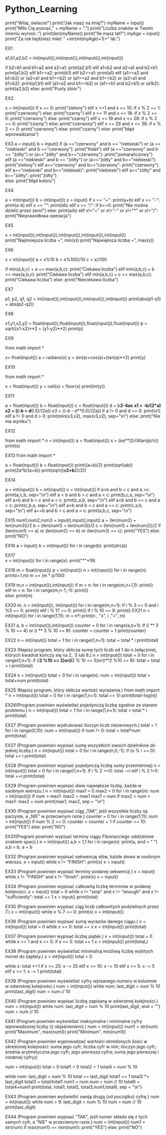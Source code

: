 # Python_Learning

print("Witaj, świecie!")
print("Jak masz na imię?")
myName = input()
print("Miło Cię poznać," + myName + ".") 
print("Liczba znaków w Twoim imieniu wynosi :")
print(len(myName))
print("Ile masz lat?")
myAge = input()
print("Za rok będziesz mieć  " +str(int(myAge)+1)+"  lat.")


EX1

a1,b1,a2,b2 = int(input()),int(input()),int(input()),int(input())

if b2>b1 and b1>a2 and a2>a1:
    print(a2,b1)
elif a1<b2 and a2<a1 and b2<b1:
    print(a1,b2)
elif b1==a2:
    print(b1)
elif b2==a1:
    print(a1)
elif (a1==a2 and b1<b2) or (a2<a1 and b1==b2) or (a1==a2 and b1==b2) or (a2<a1 and b1<b2):
    print(a1,b1)
elif (a1<a2 and b1==b2) or (a1==b1 and b2<b1) or (a1<a2 and b1>b2):
    print(a2,b2)
else:
    print("Pusty zbiór")
    
    
EX2

x = int(input())
if x == 0:
    print("zielony")
elif x >=1 and x <= 10:
    if x % 2 == 1:
        print("czerwony")
    else:
        print("czarny")
elif x >= 11 and  x <= 18:
    if x % 2 == 0:
        print("czerwony")
    else:
        print("czarny")
elif x >= 19 and x <= 28:
    if x % 2 == 0:
        print("czarny")
    else:
        print("czerwony")
elif x >= 29 and x <= 36:
    if x % 2 == 0:
        print("czerwony")
    else:
        print("czarny")
else:
    print("błąd wprowadzania")

EX3
a = input()
b = input()
if (a =="czerwony" and b == "niebieski") or (a == "niebieski" and b =="czerwony"):
    print("fiolet")
elif (a =="czerwony" and b == "żółty") or (a=="żółty" and b=="czerwony"):
    print("pomarańczowy")    
elif (a =="niebieski" and b == "żółty") or (a=="żółty" and b=="niebieski"):
    print("zielony")
elif a=="czerwony" and b=="czerwony":
    print("czerwony")
elif a=="niebieski" and b=="niebieski":
    print("niebieski")
elif a=="żółty" and b=="żółty":
    print("żółty")    
else:
    print("błąd koloru")
    
EX4

a = int(input())
b = int(input())
x = input()
if x == "+":
    print(a+b)
elif x == "-":
    print(a-b)
elif x == "*":
    print(a*b)
elif x == "/":
    if b==0:
        print("Nie można dzielić przez zero!")
    else:
        print(a/b)
elif x!="+" or x!="-" or x!="*" or x!="/":
    print("Nieprawidłowa operacja")
    
EX5

x = int(input()),int(input()),int(input()),int(input()),int(input())
print("Najmniejsza liczba =", min(x))
print("Największa liczba =", max(x))

EX6

x = int(input())
a = x%10
b = x%100//10
c = x//100

if min(a,b,c) + a == max(a,b,c):
    print("Ciekawa liczba")
elif min(a,b,c) + b == max(a,b,c):
    print("Ciekawa liczba")
elif min(a,b,c) + c == max(a,b,c):
    print("Ciekawa liczba")
else:
    print("Nieciekawa liczba")
    
EX7

p1, p2, q1, q2 = int(input()),int(input()),int(input()),int(input())
print(abs(p1-q1) + abs(p2-q2))

EX8

x1,y1,x2,y2 = float(input()),float(input()),float(input()),float(input())
p = sqrt((x1-x2)**2 + (y1-y2)**2)
print(p)

EX9

from math import *

x= float(input())
a = radians(x)
y = sin(a)+cos(a)+(tan(a)**2)
print(y)

EX10

from math import *

x = float(input())
y = ceil(x) + floor(x)
print(int(y))

EX11

a = float(input())
b = float(input())
c = float(input())
d = b**2-4*a*c
x1 = -b/(2*a)
x2 = ((-b + d**0.5)/(2*a))
x3 = ((-b - d**0.5)/(2*a))
if a != 0 and d == 0:
      print(x1)
elif a != 0 and d > 0:
      print(min(x3,x2), max(x3,x2), sep="\n")
else:
      print("Nie ma wyniku")

EX12

from math import *
n = int(input())
a = float(input())
s = (n*a**2)/(4*tan(pi/n))
print(s)

EX13
from math import *

a = float(input())
b = float(input())
print((a+b)/2)
print(sqrt(a*b))
print(2*a*b/(a+b))
print(sqrt((a**2+b**2)/2))

EX14

a = int(input())
b = int(input())
c = int(input())
if a>b and b < c and a >c:
    print(a,c,b, sep="\n")
elif a < b and b > c and a < c:
    print(b,c,a, sep="\n")
elif a>b and b < c and a < c:
    print(c,a,b, sep="\n")
elif a<b and b == c and a < c:
    print(c,b,a, sep="\n")
elif a>b and b < c and a == c:
    print(c,a,b, sep="\n")
elif a==b and b > c and a > c:
    print(a,b,c, sep="\n")
    
EX15
num1,num2,num3 = input(),input(),input()
a = (len(num2) + len(num3))/2
b = (len(num1) + len(num3))/2
c = (len(num1) + len(num2))/2
if (len(num1) == a) or (len(num2) == b) or (len(num3) == c): 
    print("YES")
else:
    print("NO")

EX16
a = input()
b = int(input())
for i in range(b):
    print(str(a))
    
EX17   
x = int(input())
for i in range(x):
    print("*"*19)
    
EX18
m = float(input())
p = int(input())
n = int(input())
for i in range(n):
    print(i+1,m)
    m += (m * p/100)

EX19
m,n = int(input()),int(input())
if m < n:
    for i in range(m,n+1,1):
        print(i)    
elif m > n:
    for i in range(m,n-1,-1):
        print(i)     
else:
    print(m)
    
EX20
m, n = int(input()), int(input())
for i in range(m,n+1):
    if i % 3 == 0 and i %5 == 0:
        print(i)
    elif i % 17 == 0:
        print(i)
    if i % 10 == 9:
        print(i)
 EX21
 n = int(input())
for i in range(1,11):
    m = n*i
    print(n , "x", i ,"=", m)

EX21
a, b = int(input()),int(input())
counter = 0
for i in range(a,b+1):
    if (i ** 3 % 10 == 4) or (i ** 3  % 10 == 9):
        counter = counter + 1
print(counter) 

EX22
n = int(input())
total = 1
for i in range(1,n+1):
    total = total * i
print(total)

EX23 (Napisz program, który oblicza sumę tych liczb od 1 do n (włącznie), których kwadrat kończy się na 2,  5 lub 8.)
n = int(input())
total = 0
for i in range(1,n+1):
    if (i**2 %10 == 2)or(i**2 % 10 == 5)or(i**2 %10 == 8):
        total = total + i
print(total)

EX24
n = int(input())
total = 0
for i in range(n):
    num = int(input())
    total = total+num
print(total)

EX25 (Napisz program, który oblicza wartość wyrażenia.)
from math import *
n = int(input())
total = 0
for i in range(1,n+1):
    total += 1/i
print(total-log(n))

EX26(Program powinien wyświetlać pojedynczą liczbę zgodnie ze stanem problemu.)
n = int(input())
total = 1
for i in range(1,n+1):
    total = total * i
print(total)

EX27 (Program powinien wydrukować iloczyn liczb niezerowych.)
total = 1
for i in range(0,10):
    num = int(input())
    if num != 0:
        total = total*num
print(total)

EX27 (Program powinien wypisać sumę wszystkich swoich dzielników do jednej liczby.)
n = int(input())
total = 0
for i in range(n,0,-1):
    if (n % i == 0):
        total += i
print(total)

EX28 (Program powinien wypisać pojedynczą liczbę sumy przemiennej)
n = int(input())
total = 0
for i in range(1,n+1):
    if i % 2 ==0:
        total -=i
    elif i % 2 !=0:
        total +=i
 print(total)
 
 EX29 (Program powinien wypisać dwie największe liczby, każda w osobnym wierszu.)
n = int(input())
max1 = 0
max2 = 0
for i in range(n):
    num = int(input())
    if num > max1:
        max2 = max1
        max1 = num
    if max2 < num < max1:
        max2 = num
print(max1, max2, sep = "\n")

EX30 (Program powinien wypisać ciąg „TAK”, jeśli wszystkie liczby są parzyste, a „NIE” w przeciwnym razie.)
counter = 0
for i in range(1,11):
    num = int(input())
    if num % 2 == 0:
        counter = counter + 1
if counter == 10:
    print("YES")
else:
    print("NO")

EX31(Program powinien wypisać terminy ciągu Fibonacciego oddzielone znakiem spacji.)
n = int(input())
a,b = 1,1
for i in range(n):
    print(a, end = " ")  
    a,b = b, a + b
    
EX32 (Program powinien wypisać sekwencję słów, każde słowo w osobnym wierszu.
x = input()
while x != "FINISH":
    print(x)
    x = input()
 
EX33 (Program powinien wypisać terminy podanej sekwencji.)
x = input()
while x != "FINISH" and x != "finish":
    print(x)
    x = input()

EX34 (Program powinien wypisać całkowitą liczbę terminów w podanej kolejności.
x = input()
total = 0
while x != "stop" and x != "enough" and x != "sufficiently":
    total += 1
    x = input()
print(total)

EX35 (Program powinien wypisać ciąg liczb całkowitych podzielnych przez 7.)
x = int(input())
while x % 7 == 0:
    print(x)
    x = int(input())

EX36 (Program powinien wypisać sumę wyrazów danego ciągu.)
x = int(input())
total = 0
while x >= 0:
    total += x
    x = int(input())
print(total)

EX37 (Program powinien wypisać liczbę piątek.)
x = int(input())
total = 0
while x >= 1 and x <= 5:
    if x == 5:
        total += 1
    x = int(input())
print(totaL)

EX38 (Program powinien wyświetlać minimalną możliwą liczbę wybitych monet do zapłaty.)
x = int(input())
total = 0

while x:
    total +=1
    if x >= 25:
        x -= 25
    elif x >= 10:
        x -= 10
    elif x >= 5:
        x -= 5
    elif x >= 1:
        x -= 1
print(total)

EX39 (Program powinien wyświetlać cyfry wpisanego numeru w kolumnie w odwrotnej kolejności.)
num = int(input())
while num:
    last_digit = num % 10
    print(last_digit)
    num = num // 10

EX40 (Program powinien wypisać liczbę zapisaną w odwrotnej kolejności.)
num = int(input())
while num:
    last_digit = num % 10
    print(last_digit, end = "")
    num = num // 10

EX41 (Program powinien wyświetlać maksymalne i minimalne cyfry wprowadzonej liczby (z objaśnieniem).)
num = int(input())
num1 = str(num)
print("Maximum", max(num1))
print("Minimum", min(num1))

EX42 (Program powinien wyprowadzać wartości określonych ilości w określonej kolejności:
suma jego cyfr;
liczba cyfr w nim;
iloczyn jego cyfr;
średnia arytmetyczna jego cyfr;
jego pierwsza cyfra;
suma jego pierwszej i ostatniej cyfry))

num = int(input())
total = 0
total1 = 0
total2 = 1
total4 = num % 10

while num:
    last_digit = num % 10
    total += last_digit
    total1 += 1
    total2 *= last_digit
    total3 = total/total1
    num1 = num
    num = num // 10
    total6 = total4+num1 
print(total, total1, total2, total3,num1,total6, sep = "\n")

EX43 (Program powinien wyświetlić swoją drugą (od początku) cyfrę.)
num = int(input())
while num > 9:
    last_digit = num % 10
    num = num // 10
print(last_digit)  

EX44 (Program powinien wypisać "TAK", jeśli numer składa się z tych samych cyfr, a "NIE" w przeciwnym razie.)
num = int(input())
num1 = str(num)
if max(num1) == min(num1):
    print("YES")
else:
    print("NO")
